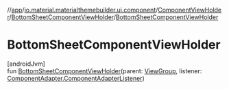 //[app](../../../../index.md)/[io.material.materialthemebuilder.ui.component](../../index.md)/[ComponentViewHolder](../index.md)/[BottomSheetComponentViewHolder](index.md)/[BottomSheetComponentViewHolder](-bottom-sheet-component-view-holder.md)

# BottomSheetComponentViewHolder

[androidJvm]\
fun [BottomSheetComponentViewHolder](-bottom-sheet-component-view-holder.md)(parent: [ViewGroup](https://developer.android.com/reference/kotlin/android/view/ViewGroup.html), listener: [ComponentAdapter.ComponentAdapterListener](../../-component-adapter/-component-adapter-listener/index.md))
